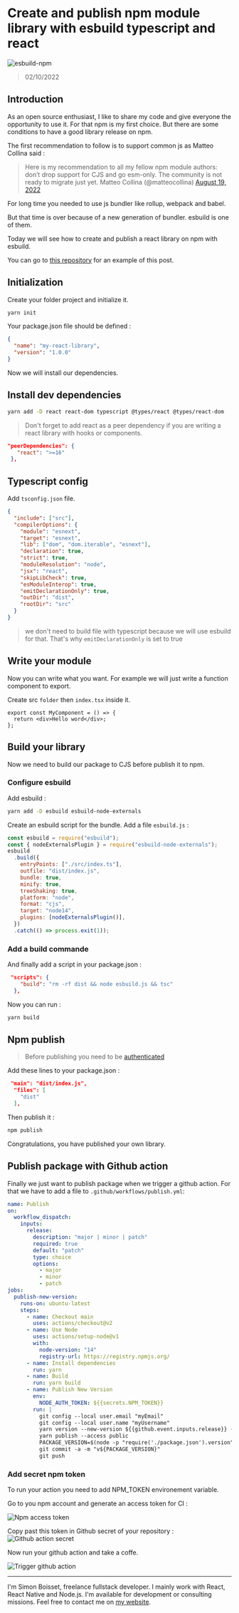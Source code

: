 # Create and publish npm module library with esbuild typescript and react

![esbuild-npm](https://lezo-files.s3.fr-par.scw.cloud/simon-blog/esbuild-npm.webp)

> 02/10/2022

## Introduction

As an open source enthusiast, I like to share my code and give everyone the opportunity to use it. For that npm is my first choice. But there are some conditions to have a good library release on npm.

The first recommendation to follow is to support common js as Matteo Collina said :

<blockquote>Here is my recommendation to all my fellow npm module authors: don’t drop support for CJS and go esm-only. The community is not ready to migrate just yet.
Matteo Collina (@matteocollina) <a href="https://twitter.com/matteocollina/status/1560658851682168834?ref_src=twsrc%5Etfw">August 19, 2022</a></blockquote>

For long time you needed to use js bundler like rollup, webpack and babel.

But that time is over because of a new generation of bundler. esbuild is one of them.

Today we will see how to create and publish a react library on npm with esbuild.

You can go to [this repository](https://github.com/simonboisset/remix-feature-routes) for an example of this post.

## Initialization

Create your folder project and initialize it.

```bash
yarn init
```

Your package.json file should be defined :

```json
{
  "name": "my-react-library",
  "version": "1.0.0"
}
```

Now we will install our dependencies.

## Install dev dependencies

```bash
yarn add -D react react-dom typescript @types/react @types/react-dom
```

> Don't forget to add react as a peer dependency if you are writing a react library with hooks or components.

```json
"peerDependencies": {
   "react": ">=16"
 },
```

## Typescript config

Add `tsconfig.json` file.

```json
{
  "include": ["src"],
  "compilerOptions": {
    "module": "esnext",
    "target": "esnext",
    "lib": ["dom", "dom.iterable", "esnext"],
    "declaration": true,
    "strict": true,
    "moduleResolution": "node",
    "jsx": "react",
    "skipLibCheck": true,
    "esModuleInterop": true,
    "emitDeclarationOnly": true,
    "outDir": "dist",
    "rootDir": "src"
  }
}
```

> we don't need to build file with typescript because we will use esbuild for that. That's why `emitDeclarationOnly` is set to true

## Write your module

Now you can write what you want. For example we will just write a function component to export.

Create src `folder` then `index.tsx` inside it.

```tsx
export const MyComponent = () => {
  return <div>Hello word</div>;
};
```

## Build your library

Now we need to build our package to CJS before publish it to npm.

### Configure esbuild

Add esbuild :

```bash
yarn add -D esbuild esbuild-node-externals
```

Create an esbuild script for the bundle. Add a file `esbuild.js` :

```js
const esbuild = require("esbuild");
const { nodeExternalsPlugin } = require("esbuild-node-externals");
esbuild
  .build({
    entryPoints: ["./src/index.ts"],
    outfile: "dist/index.js",
    bundle: true,
    minify: true,
    treeShaking: true,
    platform: "node",
    format: "cjs",
    target: "node14",
    plugins: [nodeExternalsPlugin()],
  })
  .catch(() => process.exit(1));
```

### Add a build commande

And finally add a script in your package.json :

```json
 "scripts": {
    "build": "rm -rf dist && node esbuild.js && tsc"
  },
```

Now you can run :

```bash
yarn build
```

## Npm publish

> Before publishing you need to be [authenticated](https://docs.npmjs.com/creating-a-new-npm-user-account)

Add these lines to your package.json :

```json
 "main": "dist/index.js",
  "files": [
    "dist"
  ],
```

Then publish it :

```bash
npm publish
```

Congratulations, you have published your own library.

## Publish package with Github action

Finally we just want to publish package when we trigger a github action. For that we have to add a file to `.github/workflows/publish.yml`:

```yml
name: Publish
on:
  workflow_dispatch:
    inputs:
      release:
        description: "major | minor | patch"
        required: true
        default: "patch"
        type: choice
        options:
          - major
          - minor
          - patch
jobs:
  publish-new-version:
    runs-on: ubuntu-latest
    steps:
      - name: Checkout main
        uses: actions/checkout@v2
      - name: Use Node
        uses: actions/setup-node@v1
        with:
          node-version: "14"
          registry-url: https://registry.npmjs.org/
      - name: Install dependencies
        run: yarn
      - name: Build
        run: yarn build
      - name: Publish New Version
        env:
          NODE_AUTH_TOKEN: ${{secrets.NPM_TOKEN}}
        run: |
          git config --local user.email "myEmail"
          git config --local user.name "myUsername"
          yarn version --new-version ${{github.event.inputs.release}} --no-git-tag-version
          yarn publish --access public
          PACKAGE_VERSION=$(node -p "require('./package.json').version")
          git commit -a -m "v${PACKAGE_VERSION}"
          git push
```

### Add secret npm token

To run your action you need to add NPM_TOKEN environement variable.

Go to you npm account and generate an access token for CI :

![Npm access token](https://dev-to-uploads.s3.amazonaws.com/uploads/articles/9icyha61tyima21mtzf5.png)

Copy past this token in Github secret of your repository :
![Github action secret](https://dev-to-uploads.s3.amazonaws.com/uploads/articles/xy2xsmbx8v7e6ka5plex.png)

Now run your github action and take a coffe.

![Trigger github action](https://dev-to-uploads.s3.amazonaws.com/uploads/articles/oe3ocya9kr94ft0ukbmv.png)

---

I'm Simon Boisset, freelance fullstack developer. I mainly work with React, React Native and Node.js. I'm available for development or consulting missions. Feel free to contact me on [my website](https://simonboisset.com/).
